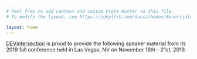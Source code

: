 ```yaml
---
# Feel free to add content and custom Front Matter to this file.
# To modify the layout, see https://jekyllrb.com/docs/themes/#overriding-theme-defaults

layout: home
---
```


[DEVintersection]() is proud to provide the following speaker material from its 2019 fall conference held in Las Vegas, NV on November 18th - 21st, 2019.
